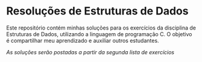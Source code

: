 # Resoluções de Estruturas de Dados
Este repositório contém minhas soluções para os exercícios da disciplina de Estruturas de Dados, utilizando a linguagem de programação C. 
O objetivo é compartilhar meu aprendizado e auxiliar outros estudantes.

*As soluções serão postadas a partir da segunda lista de exercícios*
